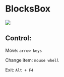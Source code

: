 # BlocksBox
![](https://repository-images.githubusercontent.com/495957714/90491cdd-d6ed-462f-829d-8970e4ceb2bd)
## Control:
Move: `arrow keys`

Change item: `mouse whell`

Exit: `Alt + F4`
